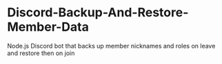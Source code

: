 # Discord-Backup-And-Restore-Member-Data
Node.js Discord bot that backs up member nicknames and roles on leave and restore then on join
